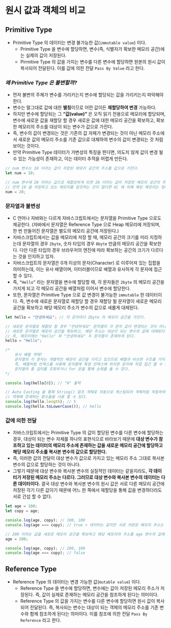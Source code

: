 # 원시 값과 객체의 비교

## Primitive Type

- Primitive Type 의 데이터는 변경 불가능한 값(`immutable value`) 이다.
    - Primitive Type 을 변수에 할당하면, 변수(즉, 식별자가 확보한 메모리 공간)에는 실제의 값이 저장된다.
    - Pirmitive Type 의 값을 가지는 변수를 다른 변수에 할당하면 원본의 원시 값이 복사되어 전달된다.
    이를 값에 의한 전달 `Pass By Value` 라고 한다.

### *왜 Primitive Type 은 불변할까?*

- 먼저 불변의 주체가 변수를 가리키는지 변수에 할당되는 값을 가리키는지 파악해야한다.
- 변수는 말그대로 값에 대한 **별칭**이므로 어떤 값이든 **재할당하여 변경** 가능하다.
- 하지만 변수에 할당되는 그 **“값(value)”** 은 오직 읽기 전용으로 메모리에 할당되며, 
변수에 새로운 값을 재할당 할 경우 새로운 값에 대한 메모리 공간을 확보하고, 확보한 메모리의 주소를 대상이 되는 변수가 값으로 가진다.
- 즉, 변수의 값이 변경되는 것은 기존의 값 자체가 변경되는 것이 아닌 메모리 주소에서 새로운 값의 메모리 주소를 기존 값으로 대체하여 변수의 값이 변경되는 것 처럼 보이는 것이다.
- 만약 Primitive Type 데이터가 가변성의 특징을 띈다면, 의도치 않게 값이 변경 될 수 있는 가능성이 존재하고, 이는 데이터 추적을 어렵게 만든다.

```jsx
// num 변수는 10 이라는 값이 저장된 메모리 공간의 주소를 값으로 가진다.
let num = 10;

// num 변수에 20 이라는 값으로 재할당하게 되면 20 이라는 값이 저장된 메모리 공간의 주소로 값이 대체된다.
// 만약 10 을 저장하고 있는 메모리를 참조하는 곳이 없다면 GC 에 의해 해당 메모리는 정리된다.
num = 20;
```

### 문자열과 불변성

- C 언어나 자바와는 다르게 자바스크립트에서는 문자열을 Primitive Type 으로도 제공한다.
(자바에서 문자열은 Reference Type 으로 Heap 메모리에 저장되며, 한 번 만들어진 문자열은 별도의 메모리 공간에 저장된다.)
- 자바스크립트에서는 값을 메모리에 저장 할 때, 메모리 공간의 크기를 미리 지정하는데 문자열의 경우 `2byte`, 숫자 타입의 경우 `8byte` 만큼의 메모리 공간을 확보한다. 
다만 다른 타입의 경우 브라우저의 엔진에 따라 확보하는 공간의 크기가 다르다는 것을 인지하고 있자.
- 자바스크립트의 문자열은 0개 이상의 문자(Character) 로 이루어져 있는 집합을 의미하는데, 이는 유사 배열이며, 이터러블이므로 배열과 유사하게 각 문자에 접근 할 수 있다.
- 즉, `“Hello”` 라는 문자열을 변수에 할당할 때, 각 문자들은 `2byte` 의 메모리 공간을 가지게 되고 각 메모리 공간을 배열처럼 이어서 변수에 할당한다.
- 또한, 문자열은 Primitive Type 으로 값 변경이 불가능한 `immutable` 한 데이터이다.
즉, 변수에 새로운 문자열로 재할당 할 경우 재할당 될 문자열이 새로운 메모리 공간을 확보하고 해당 메모리 주소가 변수의 값으로 새롭게 대체된다.

```jsx
let hello = "안녕하세요"; // 각 문자마다 2byte 의 메모리 공간을 가진다.

// 새로운 문자열로 재할당 할 경우 "안녕하세요" 문자열의 각 문자 값이 변경되는 것이 아니다.
// 새로운 문자열은 메모리 공간을 확보하고, 해당 주소는 대상이 되는 변수의 값에 대체된다.
// 즉, 메모리에는 "Hello" 와 "안녕하세요" 두 문자열이 존재하게 된다.
hello = "Hello";

/*
	유사 배열 객체?
	문자열의 각 문자는 개별적인 메모리 공간을 가지고 있으므로 배열과 비슷한 구조를 가지게 된다.
	즉, 배열처럼 인덱스를 사용해 문자열에 특정 인덱스에 위치한 문자에 직접 접근 할 수 있으며,
	문자열의 총 길이를 조회하거나 for 문을 통해 순회를 돌 수 있다.
*/

console.log(hello[0]); // "H" 출력

// Auto Casting 을 통해 String() 참조 객체로 자동으로 캐스팅되어 객체처럼 작동하여
// 객체에 존재하는 함수들을 사용 할 수 있다.
console.log(hello.length); // 5
console.log(hello.toLowerCase()); // hello
```

### 값에 의한 전달

- 자바스크립트에서는 Primitive  Type 의 값이 할당된 변수를 다른 변수에 할당하는 경우,
대상이 되는 변수 자체를 하나의 표현식으로 바라보기 때문에 
**대상 변수가 참조하고 있는 데이터의 메모리 주소에 존재하는 값을 새로운 메모리 공간에 할당하고 해당 메모리 주소를 복사본 변수의 값으로 할당한다.**
- 즉, 이러한 값의 전달이 대상 변수가 값으로 가지고 있는 메모리 주소 그대로 복사본 변수의 값으로 할당하는 것이 아니다.
- 그렇기 때문에 대상 변수와 복사본 변수의 실질적인 데이터는 같을지라도, **각 데이터가 저장된 메모리 주소는 다르다. 그러므로 대상 변수와 복사본 변수의 데이터는 다른 데이터이다.**
결국 대상 변수와 복사본 변수의 원시 값은 서로 다른 메모리 공간에 저장된 각기 다른 값이기 때문에 어느 한 쪽에서 재할당을 통해 값을 변경하더라도 서로 간섭 할 수 없다.

```jsx
let age = 100;
let copy = age;

console.log(age, copy); // 100, 100
console.log(age === copy); // true > 데이터는 같지만 서로 저장된 메모리 주소는 다르다.

// 200 이라는 값을 새로운 메모리 공간을 확보하고 해당 메모리의 주소를 age 변수의 값에 재할당한다.
age = 200;

console.log(age, copy); // 200, 100
console.log(age === copy); // false
```

## Reference Type

- Reference Type 의 데이터는 변경 가능한 값(`mutable value`) 이다.
    - Reference Type 을 변수에 할당하면, 변수에는 값이 저장된 메모리 주소가 저장된다. 즉, 값이 실제로 존재하는 메모리 공간을 참조하게 된다는 의미이다.
    - Reference Type 의 값을 가지는 변수를 다른 변수에 할당하면 원시 값이 복사되어 전달된다. 즉, 복사되는 변수는 대상이 되는 객체의 메모리 주소를 기존 변수와 함께 참조하게 된다는 의미이다.
    이를 참조에 의한 전달 `Pass By Reference` 라고 한다.
